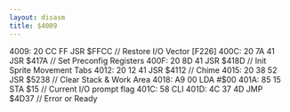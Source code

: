 ```yaml
---
layout: disasm
title: $4009
---
```

4009: 20 CC FF  JSR $FFCC  // Restore I/O Vector [F226]
400C: 20 7A 41  JSR $417A  // Set Preconfig Registers
400F: 20 8D 41  JSR $418D  // Init Sprite Movement Tabs
4012: 20 12 41  JSR $4112  // Chime
4015: 20 38 52  JSR $5238  // Clear Stack & Work Area
4018: A9 00     LDA #$00
401A: 85 15     STA $15    // Current I/O prompt flag
401C: 58        CLI
401D: 4C 37 4D JMP $4D37   // Error or Ready
